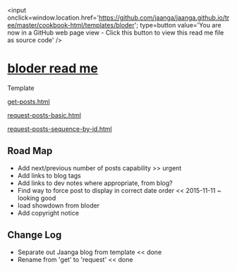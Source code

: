 
<span style=display:none; >[You are now in a GitHub source code view - click this link to view this read me file as a web page]( http://jaanga.github.io/cookbook-html/templates/bloder/ "View file as a web page." ) </span>
<input onclick=window.location.href='https://github.com/jaanga/jaanga.github.io/tree/master/cookbook-html/templates/bloder'; type=button  value='You are now in a GitHub web page view - Click this button to view this read me file as source code' />

[bloder read me]( index.html )
==

Template

[get-posts.html]( get-posts.html )

[request-posts-basic.html]( request-posts-basic.html )

[request-posts-sequence-by-id.html]( request-posts-sequence-by-id.html )

## Road Map

* Add next/previous number of posts capability >> urgent
* Add links to blog tags
* Add links to dev notes where appropriate, from blog?
* Find way to force post to display in correct date order << 2015-11-11 ~ looking good
* load showdown from bloder
* Add copyright notice

## Change Log


* Separate out Jaanga blog from template << done
* Rename from 'get' to 'request' << done
